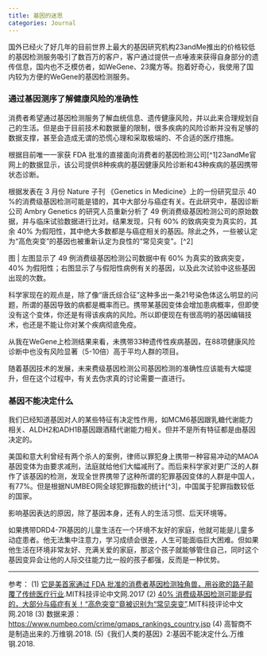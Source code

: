 ```yaml
---
title: 基因的迷思
categories: Journal
---
```


国外已经火了好几年的目前世界上最大的基因研究机构23andMe推出的价格较低的基因检测服务吸引了数百万的客户，客户通过提供一点唾液来获得自身部分的遗传信息，国内也不乏模仿者，如WeGene、23魔方等。抱着好奇心，我使用了国内较为方便的WeGene的基因检测服务。

### 通过基因测序了解健康风险的准确性

消费者希望通过基因检测服务了解血统信息、遗传健康风险，并以此来合理规划自己的生活。但是由于目前技术和数据量的限制，很多疾病的风险诊断并没有足够的数据支撑，甚至会造成无谓的恐慌心理和采取极端的、不合适的医疗措施。

根据目前唯一一家获 FDA 批准的直接面向消费者的基因检测公司[^1]23andMe官网上的数据显示，该公司提供8种疾病的基因健康风险诊断和43种疾病的基因携带状态诊断。

根据发表在 3 月份 Nature 子刊 《Genetics in Medicine》上的一份研究显示 40 %的消费级基因检测可能是错的，其中大部分与癌症有关。在此研究中，基因诊断公司 Ambry Genetics 的研究人员重新分析了 49 例消费级基因检测公司的原始数据，并与临床试验数据进行比对。结果发现，只有 60% 的致病突变为真实的，其余 40% 为假阳性，其中绝大多数都是与癌症相关的基因。除此之外，一些被认定为“高危突变”的基因也被重新认定为良性的“常见突变”。[^2]

图 | 左图显示了 49 例消费级基因检测公司数据中有 60% 为真实的致病突变，40% 为假阳性；右图显示了与假阳性病例有关的基因，以及此次试验中这些基因出现的次数。

科学家现在的观点是，除了像“唐氏综合征”这种多出一条21号染色体这么明显的问题，所谓的基因导致的病都是概率而已。携带某基因变体会增加患病概率，但即使没有这个变体，你还是有得该疾病的风险。所以即便现在有很高明的基因编辑技术，也还是不能让你对某个疾病彻底免疫。

从我在WeGene上检测结果来看，未携带33种遗传性疾病基因，在88项健康风险诊断中也没有风险显著（5-10倍）高于平均人群的项目。

随着基因技术的发展，未来费级基因检测公司基因检测的准确性应该能有大幅提升，但在这个过程中，有关去伪求真的讨论需要一直进行。

### 基因不能决定什么

我们已经知道基因对人的某些特征有决定性作用，如MCM6基因跟乳糖代谢能力相关、ALDH2和ADH1B基因跟酒精代谢能力相关。但并不是所有特征都是由基因决定的。

美国和意大利曾经有两个杀人的案例，律师以罪犯身上携带一种容易冲动的MAOA基因变体为由要求减刑，法庭就给他们大幅减刑了。而后来科学家对更广泛的人群作了该基因的检测，发现全世界携带了这种所谓的犯罪基因变体的人群是中国人，有77%。但是根据NUMBEO网全球犯罪指数的统计[^3]，中国属于犯罪指数较低的国家。

影响基因表达的原因，除了基因本身，还有人的生活习惯、后天环境等。

如果携带DRD4-7R基因的儿童生活在一个环境不友好的家庭，他就可能是儿童多动症患者。他无法集中注意力，学习成绩会很差，人生可能面临巨大困难。但如果他生活在环境非常友好、充满关爱的家庭，那这个孩子就能够管住自己，同时这个基因变异会让他的人际交往能力比一般的孩子都强，反而是一种优势。


-----
参考：
(1) [它是美首家通过 FDA 批准的消费者基因检测独角兽，用谷歌的路子颠覆了传统医疗行业](http://www.mittrchina.com/news/%201274).MIT科技评论中文网.2017
(2) [40% 消费级基因检测可能是假的，大部分与癌症有关！“高危突变”竟被识别为“常见突变”](http://www.mittrchina.com/news/%201987).MIT科技评论中文网.2018
(3) 数据来源：https://www.numbeo.com/crime/gmaps_rankings_country.jsp
(4) 高智商不是制造出来的.万维钢.2018.
(5)《我们人类的基因》2:基因不能决定什么.万维钢.2018.



